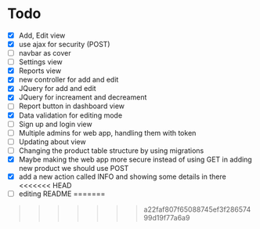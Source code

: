 # Todo

-   [x] Add, Edit view
-   [x] use ajax for security (POST)
-   [ ] navbar as cover
-   [ ] Settings view
-   [x] Reports view
-   [x] new controller for add and edit
-   [x] JQuery for add and edit
-   [x] JQuery for increament and decreament
-   [ ] Report button in dashboard view
-   [x] Data validation for editing mode
-   [ ] Sign up and login view
-   [ ] Multiple admins for web app, handling them with token
-   [ ] Updating about view
-   [ ] Changing the product table structure by using migrations
-   [x] Maybe making the web app more secure instead of using GET in adding new product we should use POST
-   [x] add a new action called INFO and showing some details in there
<<<<<<< HEAD
-   [ ] editing README
=======
>>>>>>> a22faf807f65088745ef3f28657499d19f77a6a9
